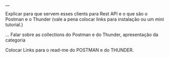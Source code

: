 __

Explicar para que servem esses clients para Rest API e o que são o Postman e o Thunder (vale a pena colocar links para instalação ou um mini tutorial.)

... Falar sobre as collections do Postman e do Thunder, apresentação da categoria

Colocar Links para o read-me do POSTMAN e do THUNDER.